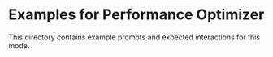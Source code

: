 # Examples for Performance Optimizer

This directory contains example prompts and expected interactions for this mode.